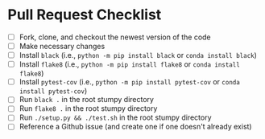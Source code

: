 # Pull Request Checklist

- [ ] Fork, clone, and checkout the newest version of the code
- [ ] Make necessary changes
- [ ] Install `black` (i.e., `python -m pip install black` or `conda install black`)
- [ ] Install `flake8` (i.e., `python -m pip install flake8` or `conda install flake8`)
- [ ] Install `pytest-cov` (i.e., `python -m pip install pytest-cov` or `conda install pytest-cov`)
- [ ] Run `black .` in the root stumpy directory
- [ ] Run `flake8 .` in the root stumpy directory
- [ ] Run `./setup.py && ./test.sh` in the root stumpy directory
- [ ] Reference a Github issue (and create one if one doesn't already exist)
